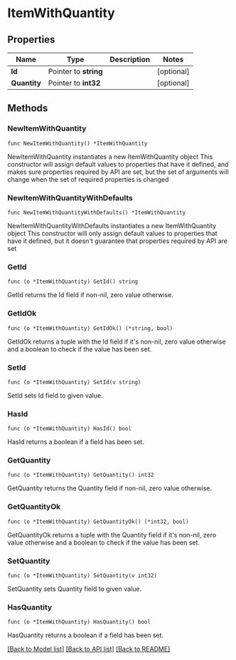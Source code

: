# ItemWithQuantity

## Properties

Name | Type | Description | Notes
------------ | ------------- | ------------- | -------------
**Id** | Pointer to **string** |  | [optional] 
**Quantity** | Pointer to **int32** |  | [optional] 

## Methods

### NewItemWithQuantity

`func NewItemWithQuantity() *ItemWithQuantity`

NewItemWithQuantity instantiates a new ItemWithQuantity object
This constructor will assign default values to properties that have it defined,
and makes sure properties required by API are set, but the set of arguments
will change when the set of required properties is changed

### NewItemWithQuantityWithDefaults

`func NewItemWithQuantityWithDefaults() *ItemWithQuantity`

NewItemWithQuantityWithDefaults instantiates a new ItemWithQuantity object
This constructor will only assign default values to properties that have it defined,
but it doesn't guarantee that properties required by API are set

### GetId

`func (o *ItemWithQuantity) GetId() string`

GetId returns the Id field if non-nil, zero value otherwise.

### GetIdOk

`func (o *ItemWithQuantity) GetIdOk() (*string, bool)`

GetIdOk returns a tuple with the Id field if it's non-nil, zero value otherwise
and a boolean to check if the value has been set.

### SetId

`func (o *ItemWithQuantity) SetId(v string)`

SetId sets Id field to given value.

### HasId

`func (o *ItemWithQuantity) HasId() bool`

HasId returns a boolean if a field has been set.

### GetQuantity

`func (o *ItemWithQuantity) GetQuantity() int32`

GetQuantity returns the Quantity field if non-nil, zero value otherwise.

### GetQuantityOk

`func (o *ItemWithQuantity) GetQuantityOk() (*int32, bool)`

GetQuantityOk returns a tuple with the Quantity field if it's non-nil, zero value otherwise
and a boolean to check if the value has been set.

### SetQuantity

`func (o *ItemWithQuantity) SetQuantity(v int32)`

SetQuantity sets Quantity field to given value.

### HasQuantity

`func (o *ItemWithQuantity) HasQuantity() bool`

HasQuantity returns a boolean if a field has been set.


[[Back to Model list]](../README.md#documentation-for-models) [[Back to API list]](../README.md#documentation-for-api-endpoints) [[Back to README]](../README.md)


